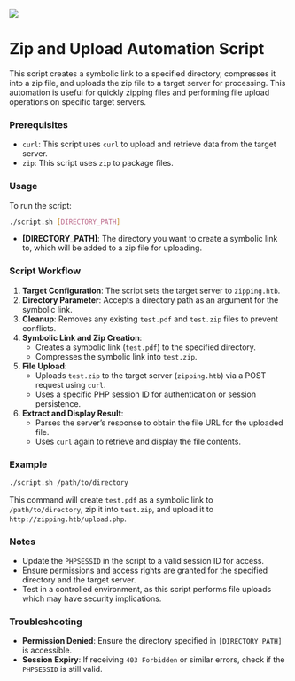 <a href="https://www.buymeacoffee.com/0xDTC"><img src="https://img.buymeacoffee.com/button-api/?text=Buy me a knowledge&emoji=📖&slug=0xDTC&button_colour=FF5F5F&font_colour=ffffff&font_family=Comic&outline_colour=000000&coffee_colour=FFDD00" /></a>
# Zip and Upload Automation Script

This script creates a symbolic link to a specified directory, compresses it into a zip file, and uploads the zip file to a target server for processing. This automation is useful for quickly zipping files and performing file upload operations on specific target servers.

### Prerequisites

- `curl`: This script uses `curl` to upload and retrieve data from the target server.
- `zip`: This script uses `zip` to package files.

### Usage

To run the script:

```bash
./script.sh [DIRECTORY_PATH]
```

- **[DIRECTORY_PATH]**: The directory you want to create a symbolic link to, which will be added to a zip file for uploading.

### Script Workflow

1. **Target Configuration**: The script sets the target server to `zipping.htb`.
2. **Directory Parameter**: Accepts a directory path as an argument for the symbolic link.
3. **Cleanup**: Removes any existing `test.pdf` and `test.zip` files to prevent conflicts.
4. **Symbolic Link and Zip Creation**:
   - Creates a symbolic link (`test.pdf`) to the specified directory.
   - Compresses the symbolic link into `test.zip`.
5. **File Upload**:
   - Uploads `test.zip` to the target server (`zipping.htb`) via a POST request using `curl`.
   - Uses a specific PHP session ID for authentication or session persistence.
6. **Extract and Display Result**:
   - Parses the server’s response to obtain the file URL for the uploaded file.
   - Uses `curl` again to retrieve and display the file contents.

### Example

```bash
./script.sh /path/to/directory
```

This command will create `test.pdf` as a symbolic link to `/path/to/directory`, zip it into `test.zip`, and upload it to `http://zipping.htb/upload.php`.

### Notes

- Update the `PHPSESSID` in the script to a valid session ID for access.
- Ensure permissions and access rights are granted for the specified directory and the target server.
- Test in a controlled environment, as this script performs file uploads which may have security implications.

### Troubleshooting

- **Permission Denied**: Ensure the directory specified in `[DIRECTORY_PATH]` is accessible.
- **Session Expiry**: If receiving `403 Forbidden` or similar errors, check if the `PHPSESSID` is still valid.
